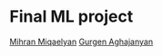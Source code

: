 # Final ML project
[Mihran Miqaelyan]("https://github.com/Mihrhah")
[Gurgen Aghajanyan]("https://github.com/Gurgen2012")
